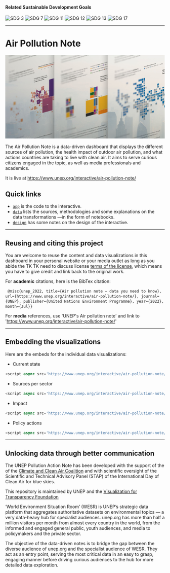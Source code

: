 
#### Related Sustainable Development Goals
![SDG 3](https://img.shields.io/badge/Goal%203-Good%20health%20and%20well--being-4C9F38?style=for-the-badge)
![SDG 7](https://img.shields.io/badge/Goal%207-Affordable%20and%20clean%20energy-FCC30B?style=for-the-badge)
![SDG 11](https://img.shields.io/badge/Goal%2011-Sustainable%20cities%20and%20communities-FD9D24?style=for-the-badge)
![SDG 12](https://img.shields.io/badge/Goal%2012-Responsible%20consumption%20and%20production-BF8B2E?style=for-the-badge)
![SDG 13](https://img.shields.io/badge/Goal%2013-Climate%20action-3F7E44?style=for-the-badge)
![SDG 17](https://img.shields.io/badge/Goal%2013-Partnership%20for%20the%20goals-19486A?style=for-the-badge)

---
# Air Pollution Note
![Poster image for the Air Pollution Action Note interactive](https://github.com/UNEP/air-pollution-action-note/blob/cae2006e24023f7e583cc8a2a2b6ac253639982f/app/public/img/poster-2.jpg)

The Air Pollution Note is a data-driven dashboard that displays the different sources of air pollution, the health impact of outdoor air pollution, and what actions countries are taking to live with clean air. It aims to serve curious citizens engaged in the topic, as well as media professionals and academics.

It is live at https://www.unep.org/interactive/air-pollution-note/

## Quick links
* [`app`](app) is the code to the interactive.
* [`data`](data) lists the sources, methodologies and some explanations on the data transformations —in the form of notebooks.
* [`design`](design) has some notes on the design of the interactive.

---
## Reusing and citing this project
You are welcome to reuse the content and data visualizations in this dashboard in your personal website or your media outlet as long as you abide the TK TK need to discuss license [terms of the license](LICENSE), which means you have to give credit and link back to the original work.

For **academic** citations, here is the BibTex citation:

````
 @misc{unep_2022, title={Air pollution note – data you need to know}, url={https://www.unep.org/interactive/air-pollution-note/}, journal={UNEP}, publisher={United Nations Environment Programme}, year={2022}, month={Jul}} 
````

For **media** references, use 'UNEP's Air pollution note' and link to 'https://www.unep.org/interactive/air-pollution-note/'

---
## Embedding the visualizations
Here are the embeds for the individual data visualizations:

* Current state
````javascript
<script async src='https://www.unep.org/interactive/air-pollution-note/embed.js' data-embed='pm25'></script>
````

* Sources per sector 
````javascript
<script async src='https://www.unep.org/interactive/air-pollution-note/embed.js' data-embed='sectors'></script>
````

* Impact 
````javascript
<script async src='https://www.unep.org/interactive/air-pollution-note/embed.js' data-embed='health'></script>
````

* Policy actions 
````javascript
<script async src='https://www.unep.org/interactive/air-pollution-note/embed.js' data-embed='policies'></script>
````

---
## Unlocking data through better communication
The UNEP Pollution Action Note has been developed with the support of the of the [Climate and Clean Air Coalition](https://www.ccacoalition.org/en) and with scientific oversight of the Scientific and Technical Advisory Panel (STAP) of the International Day of Clean Air for blue skies.

This repository is maintained by UNEP and the [Visualization for Transparency Foundation](https://www.fundaciovit.org/)

‘World Environment Situation Room’ (WESR) is UNEP’s strategic data platform that aggregates authoritative datasets on environmental topics — a very data-heavy hub for specialist audiences. unep.org has more than half a million visitors per month from almost every country in the world, from the informed and engaged general public, youth audiences, and media to policymakers and the private sector.

The objective of the data-driven notes is to bridge the gap between the diverse audience of unep.org and the specialist audience of WESR. They act as an entry point, serving the most critical data in an easy to grasp, engaging manner before driving curious audiences to the hub for more detailed data exploration.